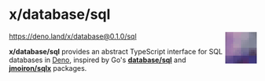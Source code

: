 # x/database/sql

<img src="../icon.png" height="64" align="right">

https://deno.land/x/database@0.1.0/sql

**x/database/sql** provides an abstract TypeScript interface for SQL databases
in [Deno], inspired by Go's
[**database/sql**](https://golang.org/pkg/database/sql/) and
[**jmoiron/sqlx**](https://pkg.go.dev/github.com/jmoiron/sqlx) packages.

[Deno]: https://deno.land/
